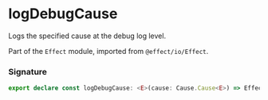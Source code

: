 # logDebugCause

Logs the specified cause at the debug log level.

Part of the `Effect` module, imported from `@effect/io/Effect`.

### Signature

```typescript
export declare const logDebugCause: <E>(cause: Cause.Cause<E>) => Effect<never, never, void>
```
